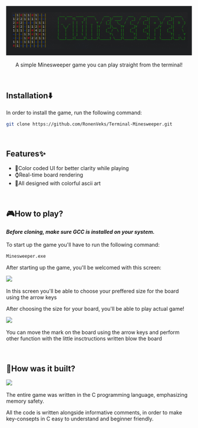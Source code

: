 <img src="https://github.com/RonenVeks/Terminal-Minesweeper/blob/Develop/assets/Readme-Logo.png"/>
<div align="center"><p>A simple Minesweeper game you can play straight from the terminal!</p></div>
<br/>

## Installation⬇️
<p>In order to install the game, run the following command:</p>

```bash
git clone https://github.com/RonenVeks/Terminal-Minesweeper.git
```
<br/>

## Features✨
- 🌈Color coded UI for better clarity while playing
- ⌚Real-time board rendering
- 🎨All designed with colorful ascii art
<br/>

## 🎮How to play?
#### <em> Before cloning, make sure GCC is installed on your system. </em>

<p>To start up the game you'll have to run the following command:</p>

```bash
Minesweeper.exe
```
<p>After starting up the game, you'll be welcomed with this screen:</p>
<img src="https://github.com/RonenVeks/Terminal-Minesweeper/blob/Feature/Add-readme/assets/Readme-Choosing-Screen.png"/>
<p>In this screen you'll be able to choose your preffered size for the board using the arrow keys</p>
<p>After choosing the size for your board, you'll be able to play actual game!</p>
<img src="https://github.com/RonenVeks/Terminal-Minesweeper/blob/Feature/Add-readme/assets/Readme-Game.png"/> 
<p>You can move the mark on the board using the arrow keys and perform other function with the little insctructions written blow the board</p>
<br/>

## 🔨How was it built?
<img src="https://github.com/RonenVeks/Terminal-Minesweeper/blob/Feature/Add-readme/assets/Readme-code-screenshot.png">
<p>The entire game was written in the C programming language, emphasizing memory safety.</p>
<p>All the code is written alongside informative comments, in order to make key-consepts in C easy to understand and beginner friendly.</p>
